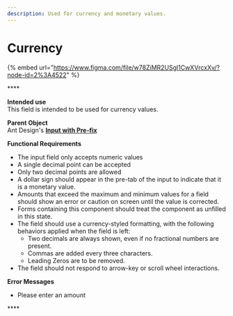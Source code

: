 ```yaml
---
description: Used for currency and monetary values.
---
```


# Currency

{% embed url="https://www.figma.com/file/w78ZiMR2USgl1CwXVrcxXv/?node-id=2%3A4522" %}

\*\*\*\*

**Intended use**  
This field is intended to be used for currency values.

**Parent Object**  
Ant Design's [**Input with Pre-fix**](https://ant.design/components/input/)

**Functional Requirements**

* The input field only accepts numeric values
*  A single decimal point can be accepted 
* Only two decimal points are allowed
* A dollar sign should appear in the pre-tab of the input to indicate that it is a monetary value.
* Amounts that exceed the maximum and minimum values for a field should show an error or caution on screen until the value is corrected.
*  Forms containing this component should treat the component as unfilled in this state.
* The field should use a currency-styled formatting, with the following behaviors applied when the field is left:
  * Two decimals are always shown, even if no fractional numbers are present.
  * Commas are added every three characters.
  * Leading Zeros are to be removed.
* The field should not respond to arrow-key or scroll wheel interactions.

**Error Messages**

* Please enter an amount

\*\*\*\*

